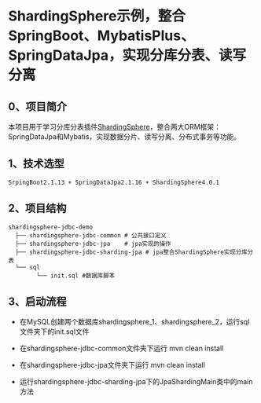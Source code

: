 # ShardingSphere示例，整合SpringBoot、MybatisPlus、SpringDataJpa，实现分库分表、读写分离

## 0、项目简介
本项目用于学习分库分表插件[ShardingSphere](https://shardingsphere.apache.org)，整合两大ORM框架：SpringDataJpa和Mybatis，实现数据分片、读写分离、分布式事务等功能。

## 1、技术选型

```
SrpingBoot2.1.13 + SpringDataJpa2.1.16 + ShardingSphere4.0.1
```

## 2、项目结构

```
shardingsphere-jdbc-demo
  ├── shardingsphere-jdbc-common # 公共接口定义
  ├── shardingsphere-jdbc-jpa    # jpa实现的操作
  ├── shardingsphere-jdbc-sharding-jpa # jpa整合ShardingSphere实现分库分表
  └── sql
        └── init.sql #数据库脚本
```

## 3、启动流程

- 在MySQL创建两个数据库shardingsphere_1、shardingsphere_2，运行sql文件夹下的init.sql文件

- 在shardingsphere-jdbc-common文件夹下运行 mvn clean install

- 在shardingsphere-jdbc-jpa文件夹下运行 mvn clean install

- 运行shardingsphere-jdbc-sharding-jpa下的JpaShardingMain类中的main方法

